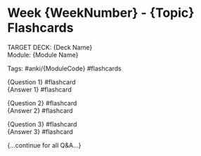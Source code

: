 # Week {WeekNumber} - {Topic} Flashcards

TARGET DECK: {Deck Name}  
Module: {Module Name}

Tags: #anki/{ModuleCode} #flashcards

{Question 1} #flashcard  
{Answer 1} #flashcard

<!--ID: {UniqueID1}-->

{Question 2} #flashcard  
{Answer 2} #flashcard

<!--ID: {UniqueID2}-->

{Question 3} #flashcard  
{Answer 3} #flashcard

<!--ID: {UniqueID3}-->

{…continue for all Q&A…}